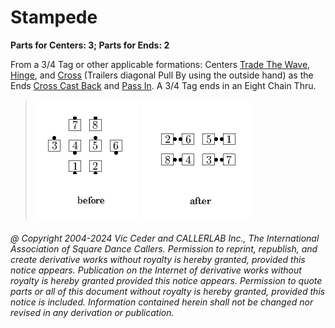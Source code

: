 
# Stampede
**Parts for Centers: 3;  Parts for Ends: 2**

From a 3/4 Tag or other applicable formations:
Centers [Trade The Wave](../plus/trade_the_wave.md),
[Hinge](../ms/hinge.md), and
[Cross](../a1/anything_and_cross.md) (Trailers diagonal
Pull By using the outside hand) as the Ends
[Cross Cast Back](../c1/cast_back.md) and
[Pass In](../a1/pass_in.md).
A 3/4 Tag ends in an Eight Chain Thru.

> 
> ![alt](stampede-1.png)
> ![alt](stampede-2.png)
> 
###### @ Copyright 2004-2024 Vic Ceder and CALLERLAB Inc., The International Association of Square Dance Callers. Permission to reprint, republish, and create derivative works without royalty is hereby granted, provided this notice appears. Publication on the Internet of derivative works without royalty is hereby granted provided this notice appears. Permission to quote parts or all of this document without royalty is hereby granted, provided this notice is included. Information contained herein shall not be changed nor revised in any derivation or publication.
